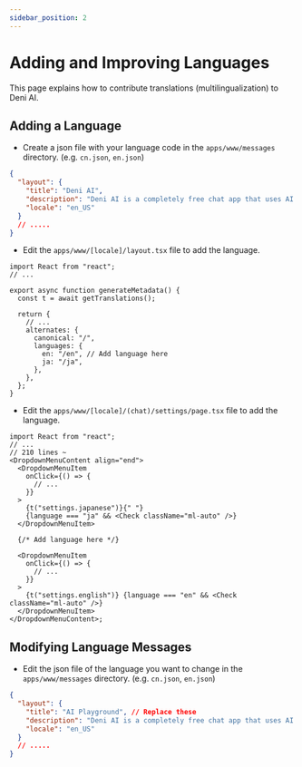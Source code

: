 ```yaml
---
sidebar_position: 2
---
```


# Adding and Improving Languages

This page explains how to contribute translations (multilingualization) to Deni AI.

## Adding a Language

- Create a json file with your language code in the `apps/www/messages` directory. (e.g. `cn.json`, `en.json`)

```json title="apps/www/messages/en.json"
{
  "layout": {
    "title": "Deni AI",
    "description": "Deni AI is a completely free chat app that uses AI models such as o1 and Claude 3.5 Sonnet.",
    "locale": "en_US"
  }
  // .....
}
```

- Edit the `apps/www/[locale]/layout.tsx` file to add the language.

```tsx title="apps/www/en/layout.tsx"
import React from "react";
// ...

export async function generateMetadata() {
  const t = await getTranslations();

  return {
    // ...
    alternates: {
      canonical: "/",
      languages: {
        en: "/en", // Add language here
        ja: "/ja",
      },
    },
  };
}
```

- Edit the `apps/www/[locale]/(chat)/settings/page.tsx` file to add the language.

```tsx title="apps/www/[locale]/(chat)/settings/page.tsx"
import React from "react";
// ...
// 210 lines ~
<DropdownMenuContent align="end">
  <DropdownMenuItem
    onClick={() => {
      // ...
    }}
  >
    {t("settings.japanese")}{" "}
    {language === "ja" && <Check className="ml-auto" />}
  </DropdownMenuItem>

  {/* Add language here */}

  <DropdownMenuItem
    onClick={() => {
      // ...
    }}
  >
    {t("settings.english")} {language === "en" && <Check className="ml-auto" />}
  </DropdownMenuItem>
</DropdownMenuContent>;
```

## Modifying Language Messages

- Edit the json file of the language you want to change in the `apps/www/messages` directory. (e.g. `cn.json`, `en.json`)

```json title="apps/www/messages/en.json"
{
  "layout": {
    "title": "AI Playground", // Replace these
    "description": "Deni AI is a completely free chat app that uses AI models such as o1 and Claude 3.5 Sonnet.",
    "locale": "en_US"
  }
  // .....
}
```